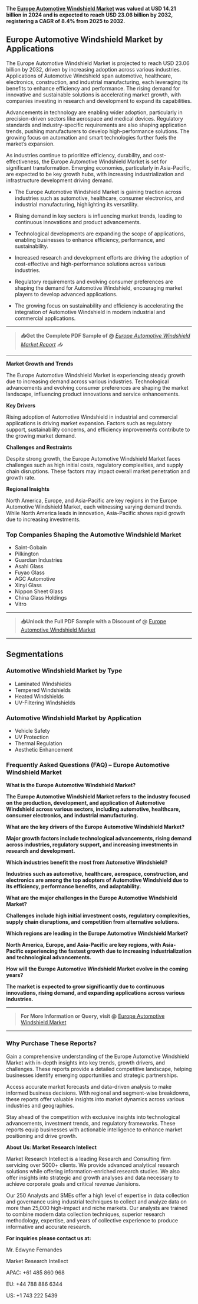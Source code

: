<p><strong>The <a href="https://www.marketresearchintellect.com/download-sample/?rid=917075&amp;utm_source=Pulse-April-Europe&amp;utm_medium=852">Europe Automotive Windshield Market</a> was valued at USD 14.21 billion in 2024 and is expected to reach USD 23.06 billion by 2032, registering a CAGR of 8.4% from 2025 to 2032.</strong></p><h2>Europe Automotive Windshield Market by Applications&nbsp;</h2><p><p>The Europe Automotive Windshield Market is projected to reach USD 23.06 billion by 2032, driven by increasing adoption across various industries. Applications of Automotive Windshield span automotive, healthcare, electronics, construction, and industrial manufacturing, each leveraging its benefits to enhance efficiency and performance. The rising demand for innovative and sustainable solutions is accelerating market growth, with companies investing in research and development to expand its capabilities.</p><p>Advancements in technology are enabling wider adoption, particularly in precision-driven sectors like aerospace and medical devices. Regulatory standards and industry-specific requirements are also shaping application trends, pushing manufacturers to develop high-performance solutions. The growing focus on automation and smart technologies further fuels the market&rsquo;s expansion.</p><p>As industries continue to prioritize efficiency, durability, and cost-effectiveness, the Europe Automotive Windshield Market is set for significant transformation. Emerging economies, particularly in Asia-Pacific, are expected to be key growth hubs, with increasing industrialization and infrastructure development driving demand.</p></p><ul><li><p>The Europe Automotive Windshield Market is gaining traction across industries such as automotive, healthcare, consumer electronics, and industrial manufacturing, highlighting its versatility.</p></li><li><p>Rising demand in key sectors is influencing market trends, leading to continuous innovations and product advancements.</p></li><li><p>Technological developments are expanding the scope of applications, enabling businesses to enhance efficiency, performance, and sustainability.</p></li><li><p>Increased research and development efforts are driving the adoption of cost-effective and high-performance solutions across various industries.</p></li><li><p>Regulatory requirements and evolving consumer preferences are shaping the demand for Automotive Windshield, encouraging market players to develop advanced applications.</p></li><li><p>The growing focus on sustainability and efficiency is accelerating the integration of Automotive Windshield in modern industrial and commercial applications.</p></li></ul><hr /><blockquote><p><strong><span class="font-[700]">📥Get the Complete PDF Sample of @ </span></strong><em><span class="font-[700]"><a href="https://www.marketresearchintellect.com/download-sample/?rid=917075&amp;utm_source=Pulse-April-Europe&amp;utm_medium=852" target="_blank" data-tracking-control-name="article-ssr-frontend-pulse_little-text-block" data-tracking-will-navigate="" data-test-link="">Europe Automotive Windshield Market Report</a>&nbsp;📥</span></em></p></blockquote><hr /><p class="" data-start="77" data-end="360"><strong data-start="77" data-end="105">Market Growth and Trends</strong></p><p class="" data-start="77" data-end="360">The Europe Automotive Windshield Market is experiencing steady growth due to increasing demand across various industries. Technological advancements and evolving consumer preferences are shaping the market landscape, influencing product innovations and service enhancements.</p><p class="" data-start="362" data-end="606"><strong data-start="362" data-end="377">Key Drivers</strong></p><p class="" data-start="362" data-end="606">Rising adoption of Automotive Windshield in industrial and commercial applications is driving market expansion. Factors such as regulatory support, sustainability concerns, and efficiency improvements contribute to the growing market demand.</p><p class="" data-start="608" data-end="849"><strong data-start="608" data-end="637">Challenges and Restraints</strong></p><p class="" data-start="608" data-end="849">Despite strong growth, the Europe Automotive Windshield Market faces challenges such as high initial costs, regulatory complexities, and supply chain disruptions. These factors may impact overall market penetration and growth rate.</p><p class="" data-start="851" data-end="1095"><strong data-start="851" data-end="872">Regional Insights</strong></p><p class="" data-start="851" data-end="1095">North America, Europe, and Asia-Pacific are key regions in the Europe Automotive Windshield Market, each witnessing varying demand trends. While North America leads in innovation, Asia-Pacific shows rapid growth due to increasing investments.</p><p><h3>Top Companies Shaping the  Automotive Windshield Market </h3><ul><li> Saint-Gobain</li><li> Pilkington</li><li> Guardian Industries</li><li> Asahi Glass</li><li> Fuyao Glass</li><li> AGC Automotive</li><li> Xinyi Glass</li><li> Nippon Sheet Glass</li><li> China Glass Holdings</li><li> Vitro</li></ul></p><hr /><blockquote><p><strong>📥Unlock the Full PDF Sample with a Discount of @</strong> <a href="https://www.marketresearchintellect.com/ask-for-discount/?rid=917075&amp;utm_source=Pulse-April-Europe&amp;utm_medium=852">Europe Automotive Windshield Market</a></p></blockquote><hr /><p><h2>Segmentations</h2><h3> Automotive Windshield Market by Type</h3><ul><li> Laminated Windshields</li><li> Tempered Windshields</li><li> Heated Windshields</li><li> UV-Filtering Windshields</li></ul><h3> Automotive Windshield Market by Application</h3><ul><li> Vehicle Safety</li><li> UV Protection</li><li> Thermal Regulation</li><li> Aesthetic Enhancement</li></ul></p><h3><strong>Frequently Asked Questions (FAQ) &ndash; Europe Automotive Windshield Market</strong></h3><p><strong>What is the Europe Automotive Windshield Market?</strong></p><p><strong>The Europe Automotive Windshield Market refers to the industry focused on the production, development, and application of Automotive Windshield across various sectors, including automotive, healthcare, consumer electronics, and industrial manufacturing.</strong></p><p><strong>What are the key drivers of the Europe Automotive Windshield Market?</strong></p><p><strong>Major growth factors include technological advancements, rising demand across industries, regulatory support, and increasing investments in research and development.</strong></p><p><strong>Which industries benefit the most from Automotive Windshield?</strong></p><p><strong>Industries such as automotive, healthcare, aerospace, construction, and electronics are among the top adopters of Automotive Windshield due to its efficiency, performance benefits, and adaptability.</strong></p><p><strong>What are the major challenges in the Europe Automotive Windshield Market?</strong></p><p><strong>Challenges include high initial investment costs, regulatory complexities, supply chain disruptions, and competition from alternative solutions.</strong></p><p><strong>Which regions are leading in the Europe Automotive Windshield Market?</strong></p><p><strong>North America, Europe, and Asia-Pacific are key regions, with Asia-Pacific experiencing the fastest growth due to increasing industrialization and technological advancements.</strong></p><p><strong>How will the Europe Automotive Windshield Market evolve in the coming years?</strong></p><p><strong>The market is expected to grow significantly due to continuous innovations, rising demand, and expanding applications across various industries.</strong></p><hr /><blockquote><p><span class="font-[700]"><strong>For More Information or Query, visit&nbsp;@</strong>&nbsp;</span><span class="font-[700]"><a href="https://www.marketresearchintellect.com/product/global-automotive-windshield-sales-market/?utm_source=Linkedin&utm_medium=852" target="_blank" data-tracking-control-name="article-ssr-frontend-pulse_little-text-block" data-tracking-will-navigate="" data-test-link="">Europe Automotive Windshield Market</a></span></p></blockquote><hr /><h3><strong data-start="0" data-end="31">Why Purchase These Reports?</strong></h3><p class="" data-start="35" data-end="297">Gain a comprehensive understanding of the Europe Automotive Windshield Market with in-depth insights into key trends, growth drivers, and challenges. These reports provide a detailed competitive landscape, helping businesses identify emerging opportunities and strategic partnerships.</p><p class="" data-start="299" data-end="540">Access accurate market forecasts and data-driven analysis to make informed business decisions. With regional and segment-wise breakdowns, these reports offer valuable insights into market dynamics across various industries and geographies.</p><p class="" data-start="542" data-end="784">Stay ahead of the competition with exclusive insights into technological advancements, investment trends, and regulatory frameworks. These reports equip businesses with actionable intelligence to enhance market positioning and drive growth.</p><p><strong><span class="font-[700]">About Us: Market Research Intellect</span></strong></p><p><span class="">Market Research Intellect is a leading Research and Consulting firm servicing over 5000+ clients. We provide advanced analytical research solutions while offering information-enriched research studies.&nbsp;</span>We also offer insights into strategic and growth analyses and data necessary to achieve corporate goals and critical revenue Janisions.</p><p><span class="">Our 250 Analysts and SMEs offer a high level of expertise in data collection and governance using industrial techniques to collect and analyze data on more than 25,000 high-impact and niche markets. Our analysts are trained to combine modern data collection techniques, superior research methodology, expertise, and years of collective experience to produce informative and accurate research.</span></p><p><strong>For inquiries please contact us at:</strong></p><p>Mr. Edwyne Fernandes</p><p>Market Research Intellect</p><p>APAC: +61 485 860 968</p><p>EU: +44 788 886 6344</p><p>US: +1 743 222 5439</p>